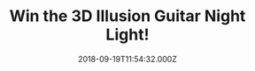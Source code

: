 ---
campaign-uuid: "c-388cca27-f387-481a-bcbc-1917edd03187"
type: "Competition"
category: "Gifts"
date: "2018-09-19T11:54:32.000Z"
end-date: "2018-10-19T23:59:00.000Z"
disable-form: false
is_promoted: false
has_entry_page: true
title: "Win the 3D Illusion Guitar Night Light!"
competition-description: "<p>We have the best gift for music lovers... the 3D Illusion\
  \ Guitar Night Light and we want to give it to you! This Guitar is illuminated using\
  \ LEDs that never get hot producing a warm glow!</p>\r\n<p>Want to get this innovative\
  \ 3D Illusion Guitar Night Light? Click below for a chance to win!</p>"
hero-header: "Win the 3D Illusion Guitar Night Light!"
terms-confirmation: "N/A"
banner-img: "https://assets.expresslyapp.com/asset-7c07eff5-b278-46d8-bfde-c4c454befe1a.jpg"
logo-left-href: "aaa.nme.com"
logo-left-image: "https://assets.expresslyapp.com/asset-e16f28ab-54aa-411a-9f7f-c2e3ad62880d.jpg"
logo-left-title: "NME AAA"
bg-image-hero: "https://assets.expresslyapp.com/asset-3a98c1cd-d915-4b50-898e-e2337ea53bd9.jpg"
bg-image-first: "https://assets.expresslyapp.com/asset-b64d5b75-5823-4429-8ccf-9f8a13bbe2a0.jpg"
section1-content: "<p>This 3D visual creative lamp is an innovative artistic atmosphere\
  \ light with optical acrylic light guided by a variety of 2D graphics and a 3D visual\
  \ impact!</p>\r\n<p> Led source, Touch- sensitive switch, Single or 7 colors changing...\
  \ It is  used in various environment decorations improving environmental artistic\
  \ places and showing warm fresh fashion 3D visual impact!</p>\r\n<p>Enter the form\
  \ below for a chance to win this cool 3D Illusion Guitar Night Light and it could\
  \ be yours!</p>"
entry-title: "Win the 3D Illusion Guitar Night Light!"
entry-content: "Enter the draw to win the 3D Illusion Guitar Night Light by completing\
  \ the form below before 23:59 on 19th of October 2018."
has-winner: false
prize-description: "A 3D Illusion Guitar Night Light."
special-conditions: "Multiple entries are allowed up to one every day."
---